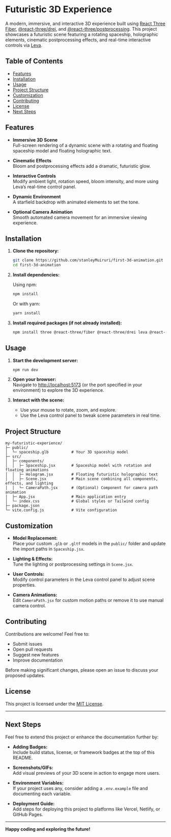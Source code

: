 # Futuristic 3D Experience

A modern, immersive, and interactive 3D experience built using [React Three Fiber](https://github.com/pmndrs/react-three-fiber), [@react-three/drei](https://github.com/pmndrs/drei), and [@react-three/postprocessing](https://github.com/pmndrs/react-postprocessing). This project showcases a futuristic scene featuring a rotating spaceship, holographic elements, cinematic postprocessing effects, and real-time interactive controls via [Leva](https://github.com/pmndrs/leva).

## Table of Contents

- [Features](#features)
- [Installation](#installation)
- [Usage](#usage)
- [Project Structure](#project-structure)
- [Customization](#customization)
- [Contributing](#contributing)
- [License](#license)
- [Next Steps](#next-steps)

## Features

- **Immersive 3D Scene**  
  Full-screen rendering of a dynamic scene with a rotating and floating spaceship model and floating holographic text.

- **Cinematic Effects**  
  Bloom and postprocessing effects add a dramatic, futuristic glow.

- **Interactive Controls**  
  Modify ambient light, rotation speed, bloom intensity, and more using Leva’s real-time control panel.

- **Dynamic Environment**  
  A starfield backdrop with animated elements to set the tone.

- **Optional Camera Animation**  
  Smooth automated camera movement for an immersive viewing experience.

## Installation

1. **Clone the repository:**

   ```bash
   git clone https://github.com/stanleyMuiruri/first-3d-animation.git
   cd first-3d-animation
   ```

2. **Install dependencies:**

   Using npm:

   ```bash
   npm install
   ```

   Or with yarn:

   ```bash
   yarn install
   ```

3. **Install required packages (if not already installed):**

   ```bash
   npm install three @react-three/fiber @react-three/drei leva @react-three/postprocessing
   ```

## Usage

1. **Start the development server:**

   ```bash
   npm run dev
   ```

2. **Open your browser:**  
   Navigate to [http://localhost:5173](http://localhost:5173) (or the port specified in your environment) to explore the 3D experience.

3. **Interact with the scene:**
   - Use your mouse to rotate, zoom, and explore.
   - Use the Leva control panel to tweak scene parameters in real time.

## Project Structure

```
my-futuristic-experience/
├─ public/
│  └─ spaceship.glb          # Your 3D spaceship model
├─ src/
│  ├─ components/
│  │  ├─ Spaceship.jsx       # Spaceship model with rotation and floating animations
│  │  ├─ Hologram.jsx        # Floating futuristic holographic text
│  │  ├─ Scene.jsx           # Main scene combining all components, effects, and lighting
│  │  └─ CameraPath.jsx      # (Optional) Component for camera path animation
│  ├─ App.jsx                # Main application entry
│  └─ index.css              # Global styles or Tailwind config
├─ package.json
└─ vite.config.js            # Vite configuration
```

## Customization

- **Model Replacement:**  
  Place your custom `.glb` or `.gltf` models in the `public/` folder and update the import paths in `Spaceship.jsx`.

- **Lighting & Effects:**  
  Tune the lighting or postprocessing settings in `Scene.jsx`.

- **User Controls:**  
  Modify control parameters in the Leva control panel to adjust scene properties.

- **Camera Animations:**  
  Edit `CameraPath.jsx` for custom motion paths or remove it to use manual camera control.

## Contributing

Contributions are welcome! Feel free to:

- Submit issues  
- Open pull requests  
- Suggest new features  
- Improve documentation

Before making significant changes, please open an issue to discuss your proposed updates.

## License

This project is licensed under the [MIT License](LICENSE).

---

## Next Steps

Feel free to extend this project or enhance the documentation further by:

- **Adding Badges:**  
  Include build status, license, or framework badges at the top of this README.

- **Screenshots/GIFs:**  
  Add visual previews of your 3D scene in action to engage more users.

- **Environment Variables:**  
  If your project uses any, consider adding a `.env.example` file and documenting each variable.

- **Deployment Guide:**  
  Add steps for deploying this project to platforms like Vercel, Netlify, or GitHub Pages.

---

**Happy coding and exploring the future!**
